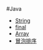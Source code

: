 #Java
- [String](https://github.com/13120241790/ProgrameLife/blob/master/Java/String.md)
- [final](https://github.com/13120241790/ProgrameLife/blob/master/Java/final.md)
- [Array](https://github.com/13120241790/ProgrameLife/blob/master/Java/Array/Array.MD)
- [冒泡排序](https://github.com/13120241790/ProgrameLife/blob/master/Java/Array/%E5%86%92%E6%B3%A1%E6%8E%92%E5%BA%8F.md)

